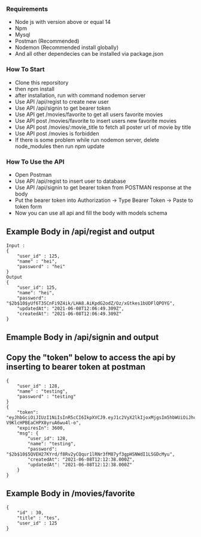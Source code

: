 ### Requirements
<ul>
<li>Node js with version above or equal 14</li> 
<li>Npm</li> 
<li>Mysql</li> 
<li>Postman (Recommended)</li> 
<li>Nodemon (Recommended install globally)</li> 
<li>And all other dependecies can be installed via package.json</li>
</ul>


### How To Start
<ul>
<li>Clone this reporsitory
<li>then npm install</li>
<li>after installation, run with command nodemon server</li>
<li>Use API /api/regist to create new user</li>
<li>Use API /api/signin to get bearer token</li>
<li>Use API get /movies/favorite to get all users favorite movies</li>
<li>Use API post /movies/favorite to insert users new favorite movies</li>
<li>Use API post /movies/:movie_title to fetch all poster url of movie by title</li>
<li>Use API post /movies is forbidden </li>
<li>If there is some problem while run nodemon server, delete node_modules then run npm update</li>
</ul>

### How To Use the API
<ul>
<li>Open Postman</li>
<li>Use API /api/regist to insert user to database</li>
<li>Use API /api/signin to get bearer token from POSTMAN response at the body</li>
<li>Put the bearer token into Authorization -> Type Bearer Token -> Paste to token form</li>
<li>Now you can use all api and fill the body with models schema</li>
</ul>

## Example Body in /api/regist and output 

```shell
Input : 
{
    "user_id" : 125,
    "name" : "hei",
    "password" : "hei"
}
Output 
{
    "user_id": 125,
    "name": "hei",
    "password": "$2b$10$yUf6T3SCnFi9Z4ik/LHA8.AiKpdG2odZ/Oz/xGtkes1bUDFlQPOYG",
    "updatedAt": "2021-06-08T12:06:49.309Z",
    "createdAt": "2021-06-08T12:06:49.309Z"
}
```
## Emample Body in /api/signin and output
## Copy the "token" below to access the api by inserting to bearer token at postman
``` shell
{
    "user_id" : 128,
    "name" : "testing",
    "password" : "testing"
}
{
    "token": "eyJhbGciOiJIUzI1NiIsInR5cCI6IkpXVCJ9.eyJ1c2VyX2lkIjoxMjgsIm5hbWUiOiJhc2VtIiwiaWF0IjoxNjIzMTU0MzcxLCJleHAiOjE2MjMxNTc5NzF9.Cxw075Vxs88u4ZvB-V9KlcHPBEaCHPX8yruA6wu4l-o",
    "expiresIn": 3600,
    "msg": {
        "user_id": 128,
        "name": "testing",
        "password": "$2b$10$5QVEH27KYrd/f8Rv2yCQqur1lRNr3fM87yf3gpHSNWdI1LSGDcMyu",
        "createdAt": "2021-06-08T12:12:38.000Z",
        "updatedAt": "2021-06-08T12:12:38.000Z"
    }
}
```
## Example Body in /movies/favorite

```shell
{
    "id" : 30,
    "title" : "tes",
    "user_id" : 125
}
```
